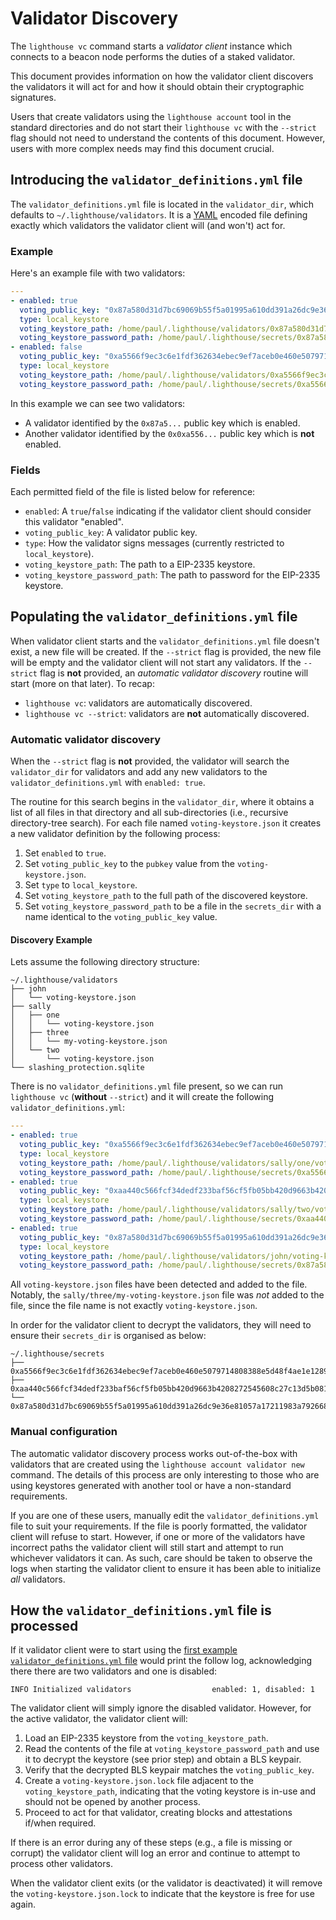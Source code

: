 # Validator Discovery

The `lighthouse vc` command starts a *validator client* instance which connects
to a beacon node performs the duties of a staked validator.

This document provides information on how the validator client discovers the
validators it will act for and how it should obtain their cryptographic
signatures.

Users that create validators using the `lighthouse account` tool in the
standard directories and do not start their `lighthouse vc` with the `--strict`
flag should not need to understand the contents of this document. However,
users with more complex needs may find this document crucial.

## Introducing the `validator_definitions.yml` file

The `validator_definitions.yml` file is located in the `validator_dir`, which
defaults to `~/.lighthouse/validators`. It is a
[YAML](https://en.wikipedia.org/wiki/YAML) encoded file defining exactly which
validators the validator client will (and won't) act for.

### Example

Here's an example file with two validators:

```yaml
---
- enabled: true
  voting_public_key: "0x87a580d31d7bc69069b55f5a01995a610dd391a26dc9e36e81057a17211983a79266800ab8531f21f1083d7d84085007"
  type: local_keystore
  voting_keystore_path: /home/paul/.lighthouse/validators/0x87a580d31d7bc69069b55f5a01995a610dd391a26dc9e36e81057a17211983a79266800ab8531f21f1083d7d84085007/voting-keystore.json
  voting_keystore_password_path: /home/paul/.lighthouse/secrets/0x87a580d31d7bc69069b55f5a01995a610dd391a26dc9e36e81057a17211983a79266800ab8531f21f1083d7d84085007
- enabled: false
  voting_public_key: "0xa5566f9ec3c6e1fdf362634ebec9ef7aceb0e460e5079714808388e5d48f4ae1e12897fed1bea951c17fa389d511e477"
  type: local_keystore
  voting_keystore_path: /home/paul/.lighthouse/validators/0xa5566f9ec3c6e1fdf362634ebec9ef7aceb0e460e5079714808388e5d48f4ae1e12897fed1bea951c17fa389d511e477/voting-keystore.json
  voting_keystore_password_path: /home/paul/.lighthouse/secrets/0xa5566f9ec3c6e1fdf362634ebec9ef7aceb0e460e5079714808388e5d48f4ae1e12897fed1bea951c17fa389d511e477
```
In this example we can see two validators:

- A validator identified by the `0x87a5...` public key which is enabled.
- Another validator identified by the `0x0xa556...` public key which is **not** enabled.

### Fields

Each permitted field of the file is listed below for reference:

- `enabled`: A `true`/`false` indicating if the validator client should consider this
	validator "enabled".
- `voting_public_key`: A validator public key.
- `type`: How the validator signs messages (currently restricted to `local_keystore`).
- `voting_keystore_path`: The path to a EIP-2335 keystore.
- `voting_keystore_password_path`: The path to password for the EIP-2335 keystore.

## Populating the `validator_definitions.yml` file

When validator client starts and the `validator_definitions.yml` file doesn't
exist, a new file will be created. If the `--strict` flag is provided, the new
file will be empty and the validator client will not start any validators. If
the `--strict` flag is **not** provided, an *automatic validator discovery*
routine will start (more on that later). To recap:

- `lighthouse vc`: validators are automatically discovered.
- `lighthouse vc --strict`: validators are **not** automatically discovered.

### Automatic validator discovery

When the `--strict` flag is **not** provided, the validator will search the
`validator_dir` for validators and add any new validators to the
`validator_definitions.yml` with `enabled: true`.

The routine for this search begins in the `validator_dir`, where it obtains a
list of all files in that directory and all sub-directories (i.e., recursive
directory-tree search). For each file named `voting-keystore.json` it creates a
new validator definition by the following process:

1. Set `enabled` to `true`.
1. Set `voting_public_key` to the `pubkey` value from the `voting-keystore.json`.
1. Set `type` to `local_keystore`.
1. Set `voting_keystore_path` to the full path of the discovered keystore.
1. Set `voting_keystore_password_path` to be a file in the `secrets_dir` with a
name identical to the `voting_public_key` value.

#### Discovery Example

Lets assume the following directory structure:

```
~/.lighthouse/validators
├── john
│   └── voting-keystore.json
├── sally
│   ├── one
│   │   └── voting-keystore.json
│   ├── three
│   │   └── my-voting-keystore.json
│   └── two
│       └── voting-keystore.json
└── slashing_protection.sqlite
```

There is no `validator_definitions.yml` file present, so we can run `lighthouse
vc` (**without** `--strict`) and it will create the following `validator_definitions.yml`:

```yaml
---
- enabled: true
  voting_public_key: "0xa5566f9ec3c6e1fdf362634ebec9ef7aceb0e460e5079714808388e5d48f4ae1e12897fed1bea951c17fa389d511e477"
  type: local_keystore
  voting_keystore_path: /home/paul/.lighthouse/validators/sally/one/voting-keystore.json
  voting_keystore_password_path: /home/paul/.lighthouse/secrets/0xa5566f9ec3c6e1fdf362634ebec9ef7aceb0e460e5079714808388e5d48f4ae1e12897fed1bea951c17fa389d511e477
- enabled: true
  voting_public_key: "0xaa440c566fcf34dedf233baf56cf5fb05bb420d9663b4208272545608c27c13d5b08174518c758ecd814f158f2b4a337"
  type: local_keystore
  voting_keystore_path: /home/paul/.lighthouse/validators/sally/two/voting-keystore.json
  voting_keystore_password_path: /home/paul/.lighthouse/secrets/0xaa440c566fcf34dedf233baf56cf5fb05bb420d9663b4208272545608c27c13d5b08174518c758ecd814f158f2b4a337
- enabled: true
  voting_public_key: "0x87a580d31d7bc69069b55f5a01995a610dd391a26dc9e36e81057a17211983a79266800ab8531f21f1083d7d84085007"
  type: local_keystore
  voting_keystore_path: /home/paul/.lighthouse/validators/john/voting-keystore.json
  voting_keystore_password_path: /home/paul/.lighthouse/secrets/0x87a580d31d7bc69069b55f5a01995a610dd391a26dc9e36e81057a17211983a79266800ab8531f21f1083d7d84085007
```

All `voting-keystore.json` files have been detected and added to the file.
Notably, the `sally/three/my-voting-keystore.json` file was *not* added to the
file, since the file name is not exactly `voting-keystore.json`.

In order for the validator client to decrypt the validators, they will need to
ensure their `secrets_dir` is organised as below:

```
~/.lighthouse/secrets
├── 0xa5566f9ec3c6e1fdf362634ebec9ef7aceb0e460e5079714808388e5d48f4ae1e12897fed1bea951c17fa389d511e477
├── 0xaa440c566fcf34dedf233baf56cf5fb05bb420d9663b4208272545608c27c13d5b08174518c758ecd814f158f2b4a337
└── 0x87a580d31d7bc69069b55f5a01995a610dd391a26dc9e36e81057a17211983a79266800ab8531f21f1083d7d84085007
```


### Manual configuration

The automatic validator discovery process works out-of-the-box with validators
that are created using the `lighthouse account validator new` command. The
details of this process are only interesting to those who are using keystores
generated with another tool or have a non-standard requirements.

If you are one of these users, manually edit the `validator_definitions.yml`
file to suit your requirements. If the file is poorly formatted, the validator
client will refuse to start. However, if one or more of the validators have
incorrect paths the validator client will still start and attempt to run
whichever validators it can. As such, care should be taken to observe the logs
when starting the validator client to ensure it has been able to initialize
*all* validators.

## How the `validator_definitions.yml` file is processed

If it validator client were to start using the [first example
`validator_definitions.yml` file](#example) would print the follow log,
acknowledging there there are two validators and one is disabled:

```
INFO Initialized validators                  enabled: 1, disabled: 1
```

The validator client will simply ignore the disabled validator. However, for
the active validator, the validator client will:

1. Load an EIP-2335 keystore from the `voting_keystore_path`.
1. Read the contents of the file at `voting_keystore_password_path` and use it
to decrypt the keystore (see prior step) and obtain a BLS keypair.
1. Verify that the decrypted BLS keypair matches the `voting_public_key`.
1.  Create a `voting-keystore.json.lock` file adjacent to the
`voting_keystore_path`, indicating that the voting keystore is in-use and
should not be opened by another process.
1. Proceed to act for that validator, creating blocks and attestations if/when required.

If there is an error during any of these steps (e.g., a file is missing or
corrupt) the validator client will log an error and continue to attempt to
process other validators.

When the validator client exits (or the validator is deactivated) it will
remove the `voting-keystore.json.lock` to indicate that the keystore is free for use again.
